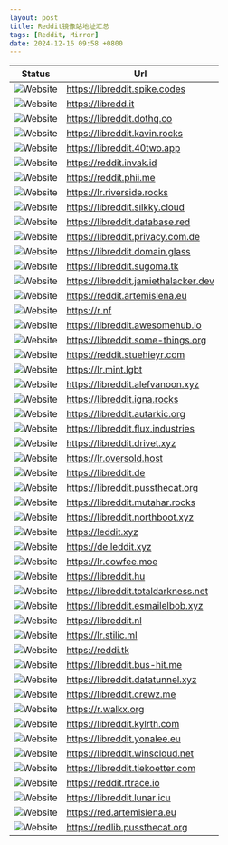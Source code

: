 ```yaml
---
layout: post
title: Reddit镜像站地址汇总
tags: [Reddit, Mirror]
date: 2024-12-16 09:58 +0800
---
```

|Status|Url|
|---|---|
|![Website](https://img.shields.io/website?url=https://libreddit.spike.codes&style=for-the-badge&label=%20)|https://libreddit.spike.codes|
|![Website](https://img.shields.io/website?url=https://libredd.it&style=for-the-badge&label=%20)|https://libredd.it|
|![Website](https://img.shields.io/website?url=https://libreddit.dothq.co&style=for-the-badge&label=%20)|https://libreddit.dothq.co|
|![Website](https://img.shields.io/website?url=https://libreddit.kavin.rocks&style=for-the-badge&label=%20)|https://libreddit.kavin.rocks|
|![Website](https://img.shields.io/website?url=https://libreddit.40two.app&style=for-the-badge&label=%20)|https://libreddit.40two.app|
|![Website](https://img.shields.io/website?url=https://reddit.invak.id&style=for-the-badge&label=%20)|https://reddit.invak.id|
|![Website](https://img.shields.io/website?url=https://reddit.phii.me&style=for-the-badge&label=%20)|https://reddit.phii.me|
|![Website](https://img.shields.io/website?url=https://lr.riverside.rocks&style=for-the-badge&label=%20)|https://lr.riverside.rocks|
|![Website](https://img.shields.io/website?url=https://libreddit.silkky.cloud&style=for-the-badge&label=%20)|https://libreddit.silkky.cloud|
|![Website](https://img.shields.io/website?url=https://libreddit.database.red&style=for-the-badge&label=%20)|https://libreddit.database.red|
|![Website](https://img.shields.io/website?url=https://libreddit.privacy.com.de&style=for-the-badge&label=%20)|https://libreddit.privacy.com.de|
|![Website](https://img.shields.io/website?url=https://libreddit.domain.glass&style=for-the-badge&label=%20)|https://libreddit.domain.glass|
|![Website](https://img.shields.io/website?url=https://libreddit.sugoma.tk&style=for-the-badge&label=%20)|https://libreddit.sugoma.tk|
|![Website](https://img.shields.io/website?url=https://libreddit.jamiethalacker.dev&style=for-the-badge&label=%20)|https://libreddit.jamiethalacker.dev|
|![Website](https://img.shields.io/website?url=https://reddit.artemislena.eu&style=for-the-badge&label=%20)|https://reddit.artemislena.eu|
|![Website](https://img.shields.io/website?url=https://r.nf&style=for-the-badge&label=%20)|https://r.nf|
|![Website](https://img.shields.io/website?url=https://libreddit.awesomehub.io&style=for-the-badge&label=%20)|https://libreddit.awesomehub.io|
|![Website](https://img.shields.io/website?url=https://libreddit.some-things.org&style=for-the-badge&label=%20)|https://libreddit.some-things.org|
|![Website](https://img.shields.io/website?url=https://reddit.stuehieyr.com&style=for-the-badge&label=%20)|https://reddit.stuehieyr.com|
|![Website](https://img.shields.io/website?url=https://lr.mint.lgbt&style=for-the-badge&label=%20)|https://lr.mint.lgbt|
|![Website](https://img.shields.io/website?url=https://libreddit.alefvanoon.xyz&style=for-the-badge&label=%20)|https://libreddit.alefvanoon.xyz|
|![Website](https://img.shields.io/website?url=https://libreddit.igna.rocks&style=for-the-badge&label=%20)|https://libreddit.igna.rocks|
|![Website](https://img.shields.io/website?url=https://libreddit.autarkic.org&style=for-the-badge&label=%20)|https://libreddit.autarkic.org|
|![Website](https://img.shields.io/website?url=https://libreddit.flux.industries&style=for-the-badge&label=%20)|https://libreddit.flux.industries|
|![Website](https://img.shields.io/website?url=https://libreddit.drivet.xyz&style=for-the-badge&label=%20)|https://libreddit.drivet.xyz|
|![Website](https://img.shields.io/website?url=https://lr.oversold.host&style=for-the-badge&label=%20)|https://lr.oversold.host|
|![Website](https://img.shields.io/website?url=https://libreddit.de&style=for-the-badge&label=%20)|https://libreddit.de|
|![Website](https://img.shields.io/website?url=https://libreddit.pussthecat.org&style=for-the-badge&label=%20)|https://libreddit.pussthecat.org|
|![Website](https://img.shields.io/website?url=https://libreddit.mutahar.rocks&style=for-the-badge&label=%20)|https://libreddit.mutahar.rocks|
|![Website](https://img.shields.io/website?url=https://libreddit.northboot.xyz&style=for-the-badge&label=%20)|https://libreddit.northboot.xyz|
|![Website](https://img.shields.io/website?url=https://leddit.xyz&style=for-the-badge&label=%20)|https://leddit.xyz|
|![Website](https://img.shields.io/website?url=https://de.leddit.xyz&style=for-the-badge&label=%20)|https://de.leddit.xyz|
|![Website](https://img.shields.io/website?url=https://lr.cowfee.moe&style=for-the-badge&label=%20)|https://lr.cowfee.moe|
|![Website](https://img.shields.io/website?url=https://libreddit.hu&style=for-the-badge&label=%20)|https://libreddit.hu|
|![Website](https://img.shields.io/website?url=https://libreddit.totaldarkness.net&style=for-the-badge&label=%20)|https://libreddit.totaldarkness.net|
|![Website](https://img.shields.io/website?url=https://libreddit.esmailelbob.xyz&style=for-the-badge&label=%20)|https://libreddit.esmailelbob.xyz|
|![Website](https://img.shields.io/website?url=https://libreddit.nl&style=for-the-badge&label=%20)|https://libreddit.nl|
|![Website](https://img.shields.io/website?url=https://lr.stilic.ml&style=for-the-badge&label=%20)|https://lr.stilic.ml|
|![Website](https://img.shields.io/website?url=https://reddi.tk&style=for-the-badge&label=%20)|https://reddi.tk|
|![Website](https://img.shields.io/website?url=https://libreddit.bus-hit.me&style=for-the-badge&label=%20)|https://libreddit.bus-hit.me|
|![Website](https://img.shields.io/website?url=https://libreddit.datatunnel.xyz&style=for-the-badge&label=%20)|https://libreddit.datatunnel.xyz|
|![Website](https://img.shields.io/website?url=https://libreddit.crewz.me&style=for-the-badge&label=%20)|https://libreddit.crewz.me|
|![Website](https://img.shields.io/website?url=https://r.walkx.org&style=for-the-badge&label=%20)|https://r.walkx.org|
|![Website](https://img.shields.io/website?url=https://libreddit.kylrth.com&style=for-the-badge&label=%20)|https://libreddit.kylrth.com|
|![Website](https://img.shields.io/website?url=https://libreddit.yonalee.eu&style=for-the-badge&label=%20)|https://libreddit.yonalee.eu|
|![Website](https://img.shields.io/website?url=https://libreddit.winscloud.net&style=for-the-badge&label=%20)|https://libreddit.winscloud.net|
|![Website](https://img.shields.io/website?url=https://libreddit.tiekoetter.com&style=for-the-badge&label=%20)|https://libreddit.tiekoetter.com|
|![Website](https://img.shields.io/website?url=https://reddit.rtrace.io&style=for-the-badge&label=%20)|https://reddit.rtrace.io|
|![Website](https://img.shields.io/website?url=https://libreddit.lunar.icu&style=for-the-badge&label=%20)|https://libreddit.lunar.icu|
|![Website](https://img.shields.io/website?url=https://red.artemislena.eu&style=for-the-badge&label=%20)|https://red.artemislena.eu|
|![Website](https://img.shields.io/website?url=https://redlib.pussthecat.org&style=for-the-badge&label=%20)|https://redlib.pussthecat.org|
